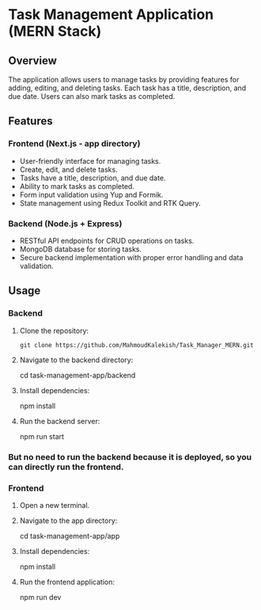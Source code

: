 # Task Management Application (MERN Stack)

## Overview

The application allows users to manage tasks by providing features for adding, editing, and deleting tasks. Each task has a title, description, and due date. Users can also mark tasks as completed.

## Features

### Frontend (Next.js - app directory)

- User-friendly interface for managing tasks.
- Create, edit, and delete tasks.
- Tasks have a title, description, and due date.
- Ability to mark tasks as completed.
- Form input validation using Yup and Formik.
- State management using Redux Toolkit and RTK Query.

### Backend (Node.js + Express)

- RESTful API endpoints for CRUD operations on tasks.
- MongoDB database for storing tasks.
- Secure backend implementation with proper error handling and data validation.

## Usage

### Backend

1. Clone the repository:
   ```Terminal
   git clone https://github.com/MahmoudKalekish/Task_Manager_MERN.git

2. Navigate to the backend directory:

   cd task-management-app/backend

3. Install dependencies:
   
   npm install

4. Run the backend server:

   npm run start

 ### But no need to run the backend because it is deployed, so you can directly run the frontend.


### Frontend

1. Open a new terminal.

2. Navigate to the app directory:
 
   cd task-management-app/app

3. Install dependencies:

   npm install


4. Run the frontend application:

   npm run dev

